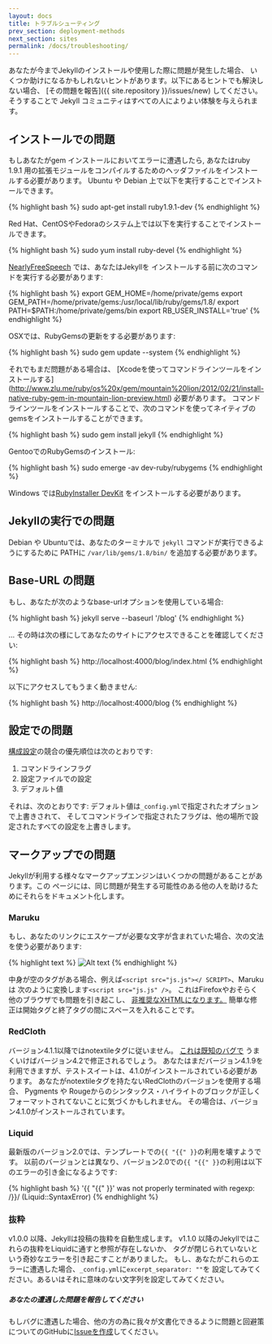 ```yaml
---
layout: docs
title: トラブルシューティング
prev_section: deployment-methods
next_section: sites
permalink: /docs/troubleshooting/
---
```


<!--original
---
layout: docs
title: Troubleshooting
prev_section: deployment-methods
next_section: sites
permalink: /docs/troubleshooting/
---
-->

あなたが今までJekyllのインストールや使用した際に問題が発生した場合、
いくつか助けになるかもしれないヒントがあります。以下にあるヒントでも解決しない場合、
[その問題を報告]({{ site.repository }}/issues/new) してください。そうすることで
Jekyll コミュニティはすべての人によりよい体験を与えられます。

<!--original
If you ever run into problems installing or using Jekyll, here's a few tips
that might be of help. If the problem you’re experiencing isn’t covered below,
please [report an issue]({{ site.repository }}/issues/new) so the
Jekyll community can make everyone’s experience better.
-->

## インストールでの問題

<!--original
## Installation Problems
-->

もしあなたがgem インストールにおいてエラーに遭遇したら, あなたはruby 1.9.1
用の拡張モジュールをコンパイルするためのヘッダファイルをインストールする必要があります。
Ubuntu や Debian 上で以下を実行することでインストールできます。

<!--original
If you encounter errors during gem installation, you may need to install
the header files for compiling extension modules for ruby 1.9.1. This
can be done on Ubuntu or Debian by running:
-->

{% highlight bash %}
sudo apt-get install ruby1.9.1-dev
{% endhighlight %}

<!--original
{% highlight bash %}
sudo apt-get install ruby1.9.1-dev
{% endhighlight %}
-->

Red Hat、CentOSやFedoraのシステム上では以下を実行することでインストールできます。

<!--original
On Red Hat, CentOS, and Fedora systems you can do this by running:
-->

{% highlight bash %}
sudo yum install ruby-devel
{% endhighlight %}

<!--original
{% highlight bash %}
sudo yum install ruby-devel
{% endhighlight %}
-->

[NearlyFreeSpeech](http://nearlyfreespeech.net/) では、あなたはJekyllを
インストールする前に次のコマンドを実行する必要があります:

<!--original
On [NearlyFreeSpeech](http://nearlyfreespeech.net/) you need to run the
following commands before installing Jekyll:
-->

{% highlight bash %}
export GEM_HOME=/home/private/gems
export GEM_PATH=/home/private/gems:/usr/local/lib/ruby/gems/1.8/
export PATH=$PATH:/home/private/gems/bin
export RB_USER_INSTALL='true'
{% endhighlight %}

<!--original
{% highlight bash %}
export GEM_HOME=/home/private/gems
export GEM_PATH=/home/private/gems:/usr/local/lib/ruby/gems/1.8/
export PATH=$PATH:/home/private/gems/bin
export RB_USER_INSTALL='true'
{% endhighlight %}
-->

OSXでは、RubyGemsの更新をする必要があります:

<!--original
On OSX, you may need to update RubyGems:
-->

{% highlight bash %}
sudo gem update --system
{% endhighlight %}

<!--original
{% highlight bash %}
sudo gem update --system
{% endhighlight %}
-->

それでもまだ問題がある場合は、 [Xcodeを使ってコマンドラインツールをインストールする]
(http://www.zlu.me/ruby/os%20x/gem/mountain%20lion/2012/02/21/install-native-ruby-gem-in-mountain-lion-preview.html)
必要があります。
コマンドラインツールをインストールすることで、次のコマンドを使ってネイティブのgemsをインストールすることができます。

<!--original
If you still have issues, you may need to [use XCode to install Command Line
Tools](http://www.zlu.me/ruby/os%20x/gem/mountain%20lion/2012/02/21/install-native-ruby-gem-in-mountain-lion-preview.html)
that will allow you to install native gems using the following command:
-->

{% highlight bash %}
sudo gem install jekyll
{% endhighlight %}

<!--original
{% highlight bash %}
sudo gem install jekyll
{% endhighlight %}
-->

GentooでのRubyGemsのインストール:

<!--original
To install RubyGems on Gentoo:
-->

{% highlight bash %}
sudo emerge -av dev-ruby/rubygems
{% endhighlight %}

<!--original
{% highlight bash %}
sudo emerge -av dev-ruby/rubygems
{% endhighlight %}
-->

Windows では[RubyInstaller DevKit](http://wiki.github.com/oneclick/rubyinstaller/development-kit)
をインストールする必要があります。

<!--original
On Windows, you may need to install [RubyInstaller
DevKit](http://wiki.github.com/oneclick/rubyinstaller/development-kit).
-->

## Jekyllの実行での問題

<!--original
## Problems running Jekyll
-->

Debian や Ubuntuでは、あなたのターミナルで `jekyll` コマンドが実行できるようにするために
PATHに `/var/lib/gems/1.8/bin/` を追加する必要があります。

<!--original
On Debian or Ubuntu, you may need to add `/var/lib/gems/1.8/bin/` to your path
in order to have the `jekyll` executable be available in your Terminal.
-->

## Base-URL の問題

<!--original
## Base-URL Problems
-->

もし、あなたが次のようなbase-urlオプションを使用している場合:

<!--original
If you are using base-url option like:
-->

{% highlight bash %}
jekyll serve --baseurl '/blog'
{% endhighlight %}

<!--original
{% highlight bash %}
jekyll serve --baseurl '/blog'
{% endhighlight %}
-->

… その時は次の様にしてあなたのサイトにアクセスできることを確認してください:

<!--original
… then make sure that you access the site at:
-->

{% highlight bash %}
http://localhost:4000/blog/index.html
{% endhighlight %}

<!--original
{% highlight bash %}
http://localhost:4000/blog/index.html
{% endhighlight %}
-->

以下にアクセスしてもうまく動きません:

<!--original
It won’t work to just access:
-->

{% highlight bash %}
http://localhost:4000/blog
{% endhighlight %}

<!--original
{% highlight bash %}
http://localhost:4000/blog
{% endhighlight %}
-->

## 設定での問題

<!--original
## Configuration problems
-->

[構成設定](../configuration/)の競合の優先順位は次のとおりです:

<!--original
The order of precedence for conflicting [configuration settings](../configuration/)
is as follows:
-->

1.  コマンドラインフラグ
2.  設定ファイルでの設定
3.  デフォルト値

<!--original
1.  Command-line flags
2.  Configuration file settings
3.  Defaults
-->

それは、次のとおりです: デフォルト値は`_config.yml`で指定されたオプションで上書きされて、
そしてコマンドラインで指定されたフラグは、他の場所で設定されたすべての設定を上書きします。

<!--original
That is: defaults are overridden by options specified in `_config.yml`,
and flags specified at the command-line will override all other settings
specified elsewhere.
-->

## マークアップでの問題

<!--original
## Markup Problems
-->

Jekyllが利用する様々なマークアップエンジンはいくつかの問題があることがあります。この
ページには、同じ問題が発生する可能性のある他の人を助けるためにそれらをドキュメント化します。

<!--original
The various markup engines that Jekyll uses may have some issues. This
page will document them to help others who may run into the same
problems.
-->

### Maruku

<!--original
### Maruku
-->

もし、あなたのリンクにエスケープが必要な文字が含まれていた場合、次の文法を使う必要があります:

<!--original
If your link has characters that need to be escaped, you need to use
this syntax:
-->

{% highlight text %}
![Alt text](http://yuml.me/diagram/class/[Project]->[Task])
{% endhighlight %}

<!--original
{% highlight text %}
![Alt text](http://yuml.me/diagram/class/[Project]->[Task])
{% endhighlight %}
-->

中身が空のタグがある場合、例えば`<script src="js.js"></ SCRIPT>`、Marukuは
次のように変換します`<script src="js.js" />`。
これはFirefoxやおそらく他のブラウザでも問題を引き起こし、
[非推奨なXHTMLになります。](http://www.w3.org/TR/xhtml1/#C_3)
簡単な修正は開始タグと終了タグの間にスペースを入れることです。

<!--original
If you have an empty tag, i.e. `<script src="js.js"></script>`, Maruku
transforms this into `<script src="js.js" />`. This causes problems in
Firefox and possibly other browsers and is [discouraged in
XHTML.](http://www.w3.org/TR/xhtml1/#C_3) An easy fix is to put a space
between the opening and closing tags.
-->

### RedCloth

<!--original
### RedCloth
-->

バージョン4.1.1以降ではnotextileタグに従いません。
[これは既知のバグで](http://aaronqian.com/articles/2009/04/07/redcloth-ate-my-notextile.html)
うまくいけばバージョン4.2で修正されるでしょう。
あなたはまだバージョン4.1.9を利用できますが、テストスイートは、4.1.0がインストールされている必要があります。
あなたがnotextileタグを持たないRedClothのバージョンを使用する場合、
Pygments や Rougeからのシンタックス・ハイライトのブロックが正しくフォーマットされてないことに気づくかもしれません。
その場合は、バージョン4.1.0がインストールされています。

<!--original
Versions 4.1.1 and higher do not obey the notextile tag. [This is a known
bug](http://aaronqian.com/articles/2009/04/07/redcloth-ate-my-notextile.html)
and will hopefully be fixed for 4.2. You can still use 4.1.9, but the
test suite requires that 4.1.0 be installed. If you use a version of
RedCloth that does not have the notextile tag, you may notice that
syntax highlighted blocks from Pygments or Rouge are not formatted
correctly, among other things. If you’re seeing this just install 4.1.0.
-->

### Liquid

<!--original
### Liquid
-->

最新版のバージョン2.0では、テンプレートでの`{{ "{{" }}`の利用を壊すようです。
以前のバージョンとは異なり、バージョン2.0での`{{ "{{" }}`の利用は以下のエラーの引き金になるようです:

<!--original
The latest version, version 2.0, seems to break the use of `{{ "{{" }}` in
templates. Unlike previous versions, using `{{ "{{" }}` in 2.0 triggers the
following error:
-->

{% highlight bash %}
'{{ "{{" }}' was not properly terminated with regexp: /\}\}/  (Liquid::SyntaxError)
{% endhighlight %}

<!--original
{% highlight bash %}
'{{ "{{" }}' was not properly terminated with regexp: /\}\}/  (Liquid::SyntaxError)
{% endhighlight %}
-->

### 抜粋

<!--original
### Excerpts
-->

v1.0.0 以降、Jekyllは投稿の抜粋を自動生成します。
v1.1.0 以降のJekyllではこれらの抜粋をLiquidに通すと参照が存在しないか、
タグが閉じられていないという奇妙なエラーを引き起こすことがありました。
もし、あなたがこれらのエラーに遭遇した場合、`_config.yml`に`excerpt_separator: ""`を
設定してみてください。あるいはそれに意味のない文字列を設定してみてください。

<!--original
Since v1.0.0, Jekyll has had automatically-generated post excerpts. Since
v1.1.0, Jekyll also passes these excerpts through Liquid, which can cause
strange errors where references don't exist or a tag hasn't been closed. If you
run into these errors, try setting `excerpt_separator: ""` in your
`_config.yml`, or set it to some nonsense string.
-->

<div class="note">
  <h5>あなたの遭遇した問題を報告してください</h5>
  <p>もしバグに遭遇した場合、他の方の為に我々が文書化できるように問題と回避策についてのGitHubに<a href="{{ site.repository }}/issues/new">Issueを作成</a>してください。
</div>

<!--original
<div class="note">
  <h5>Please report issues you encounter!</h5>
  <p>If you come across a bug, please <a href="{{ site.repository }}/issues/new">create an issue</a> on GitHub describing the problem and any work-arounds you find so we can document it here for others.</p>
</div>
-->

